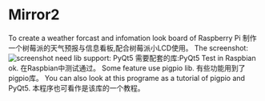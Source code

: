 # Mirror2
To create a weather forcast and infomation look board of Raspberry Pi
制作一个树莓派的天气预报与信息看板,配合树莓派小LCD使用。
The screenshot:
![screenshot](http://207.148.112.188/OtherUtilies/img/Mirror2.png)
need lib support: PyQt5
需要配套的库:PyQt5
Test in Raspbian ok.
在Raspbian中测试通过。
Some feature use pigpio lib.
有些功能用到了pigpio库。
You can also look at this programe as a tutorial of pigpio and PyQt5.
本程序也可看作是该库的一个教程。
